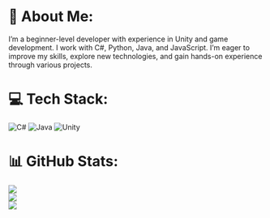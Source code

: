 # 💫 About Me:
I’m a beginner-level developer with experience in Unity and game development. I work with C#, Python, Java, and JavaScript. I’m eager to improve my skills, explore new technologies, and gain hands-on experience through various projects.


# 💻 Tech Stack:
![C#](https://img.shields.io/badge/c%23-%23239120.svg?style=for-the-badge&logo=csharp&logoColor=white) ![Java](https://img.shields.io/badge/java-%23ED8B00.svg?style=for-the-badge&logo=openjdk&logoColor=white) ![Unity](https://img.shields.io/badge/unity-%23000000.svg?style=for-the-badge&logo=unity&logoColor=white)
# 📊 GitHub Stats:
![](https://github-readme-stats.vercel.app/api?username=gunruy&theme=dark&hide_border=false&include_all_commits=false&count_private=false)<br/>
![](https://github-readme-streak-stats.herokuapp.com/?user=gunruy&theme=dark&hide_border=false)<br/>
![](https://github-readme-stats.vercel.app/api/top-langs/?username=gunruy&theme=dark&hide_border=false&include_all_commits=false&count_private=false&layout=compact)

<!-- Proudly created with GPRM ( https://gprm.itsvg.in ) -->

